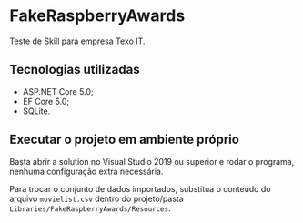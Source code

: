# FakeRaspberryAwards
Teste de Skill para empresa Texo IT.

## Tecnologias utilizadas
- ASP.NET Core 5.0;
- EF Core 5.0;
- SQLite.

## Executar o projeto em ambiente próprio

Basta abrir a solution no Visual Studio 2019 ou superior e rodar o programa, nenhuma configuração extra necessária.

Para trocar o conjunto de dados importados, substitua o conteúdo do arquivo `movielist.csv` dentro do projeto/pasta `Libraries/FakeRaspberryAwards/Resources`.

